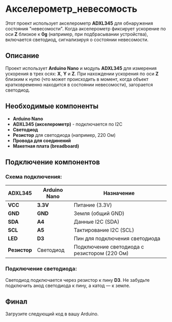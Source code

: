# Акселерометр_невесомость

Этот проект использует акселерометр **ADXL345** для обнаружения состояния "невесомости". Когда акселерометр фиксирует ускорение по оси **Z** близкое к **0g** (например, при подбрасывании устройства), включается светодиод, сигнализируя о состоянии невесомости.

## Описание

Проект использует **Arduino Nano** и модуль **ADXL345** для измерения ускорения в трех осях: **X**, **Y** и **Z**. При нахождении ускорения по оси **Z** близким к нулю (что может происходить в момент, когда объект кратковременно находится в состоянии невесомости), загорается светодиод.

## Необходимые компоненты

- **Arduino Nano**
- **ADXL345 (акселерометр)** - подключается по I2C
- **Светодиод**
- **Резистор** для светодиода (например, 220 Ом)
- **Провода для соединений**
- **Макетная плата (breadboard)**

## Подключение компонентов

### Схема подключения:

| **ADXL345**  | **Arduino Nano**  | **Назначение**          |
|--------------|-------------------|-------------------------|
| **VCC**      | **3.3V**          | Питание (3.3V)          |
| **GND**      | **GND**           | Земля (общий GND)       |
| **SDA**      | **A4**            | Данные I2C (SDA)        |
| **SCL**      | **A5**            | Тактирование I2C (SCL)  |
| **LED**      | **D3**            | Пин для подключения светодиода |
| **Резистор** | Светодиод         | Подключение светодиода с резистором (220 Ом) |

### Подключение светодиода:

Светодиод подключается через резистор к пину **D3**. Не забудьте подключить анод светодиода к пину, а катод — к земле.

## Финал

Загрузите следующий код в вашу Arduino.


